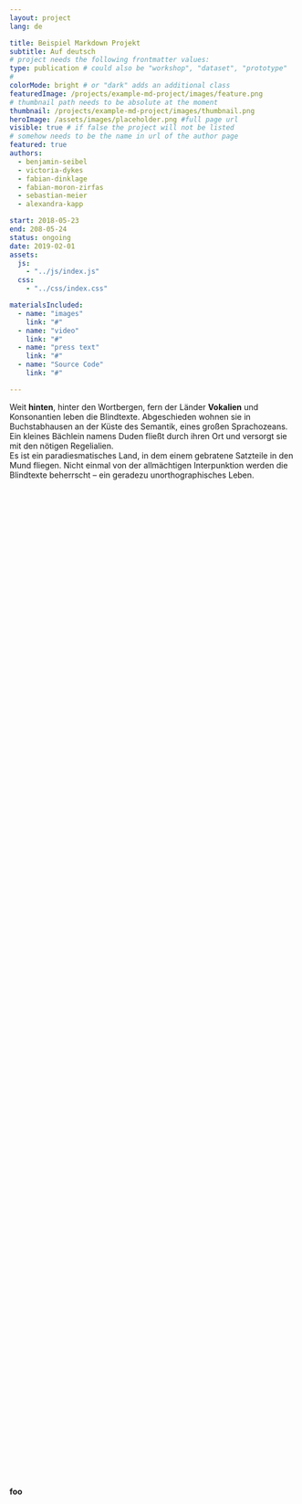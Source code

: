 ```yaml
---
layout: project
lang: de

title: Beispiel Markdown Projekt
subtitle: Auf deutsch
# project needs the following frontmatter values:
type: publication # could also be "workshop", "dataset", "prototype"
#
colorMode: bright # or "dark" adds an additional class
featuredImage: /projects/example-md-project/images/feature.png
# thumbnail path needs to be absolute at the moment
thumbnail: /projects/example-md-project/images/thumbnail.png
heroImage: /assets/images/placeholder.png #full page url
visible: true # if false the project will not be listed
# somehow needs to be the name in url of the author page
featured: true
authors:
  - benjamin-seibel
  - victoria-dykes
  - fabian-dinklage
  - fabian-moron-zirfas
  - sebastian-meier
  - alexandra-kapp

start: 2018-05-23
end: 208-05-24
status: ongoing
date: 2019-02-01
assets:
  js:
    - "../js/index.js"
  css:
    - "../css/index.css"

materialsIncluded:
  - name: "images"
    link: "#"
  - name: "video"
    link: "#"
  - name: "press text"
    link: "#"
  - name: "Source Code"
    link: "#"

---
```


Weit <b>hinten</b>, hinter den Wortbergen, fern der Länder **Vokalien** und Konsonantien leben die Blindtexte. Abgeschieden wohnen sie in Buchstabhausen an der Küste des Semantik, eines großen Sprachozeans. Ein kleines Bächlein namens Duden fließt durch ihren Ort und versorgt sie mit den nötigen Regelialien.<br> Es ist ein paradiesmatisches Land, in dem einem gebratene Satzteile in den Mund fliegen. Nicht einmal von der allmächtigen Interpunktion werden die Blindtexte beherrscht – ein geradezu unorthographisches Leben.

<div style="color:tomato; padding:20vh">foo bah bz</div>

**foo**

<script> console.log('hello markdown')</script>


